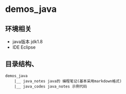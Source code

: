 # demos_java

## 环境相关
 + java版本 jdk1.8
 + IDE Eclipse  

## 目录结构、
```
demos_java  
    |__ java_notes java的 编程笔记(基本采用markdown格式)  
    |__ java_codes java_notes 示例代码  
       
```